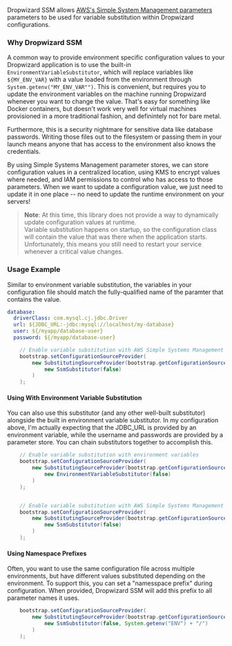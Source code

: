 Dropwizard SSM allows [AWS's Simple System Management parameters](https://docs.aws.amazon.com/systems-manager/latest/userguide/systems-manager-paramstore.html) parameters to be used for variable substitution within Dropwizard 
configurations.  

### Why Dropwizard SSM
A common way to provide environment specific configuration values to your Dropwizard application
is to use the built-in `EnvironmentVariableSubstitutor`, which will replace variables like `${MY_ENV_VAR}` with a value
loaded from the environment through `System.getenv("MY_ENV_VAR"")`.  This is convenient, but requires you to update the 
environment variables on the machine running Dropwizard whenever you want to change the value.  That's easy for something 
like Docker containers, but doesn't work very well for virtual machines provisioned in a more traditional fashion, and
definintely not for bare metal.

Furthermore, this is a security nightmare for sensitive data like database passwords.  Writing those files out to the 
filesystem or passing them in your launch means anyone that has access to the environment also knows the credentials.  

By using Simple Systems Management parameter stores, we can store configuration values in a centralized location, using
KMS to encrypt values where needed, and IAM permissions to control who has access to those parameters.  When we want to
update a configuration value, we just need to update it in one place -- no need to update the runtime environment on
your servers! 


> **Note**: At this time, this library does not provide a way to dynamically update configuration values at runtime.  
> Variable substitution happens on startup, so the configuration class will contain the value that was there when the 
> application starts.  Unfortunately, this means you still need to restart your service whenever a critical value changes. 

### Usage Example

Similar to environment variable substitution, the variables in your configuration file should match the fully-qualified
name of the paramter that contains the value.  

```yaml
database:
  driverClass: com.mysql.cj.jdbc.Driver
  url: ${JDBC_URL:-jdbc:mysql://localhost/my-database}
  user: ${/myapp/database-user}
  password: ${/myapp/database-user}
```

```java
    // Enable variable substitution with AWS Simple Systems Management
    bootstrap.setConfigurationSourceProvider(
        new SubstitutingSourceProvider(bootstrap.getConfigurationSourceProvider(),
            new SsmSubstitutor(false)
        )
    );
```

#### Using With Environment Variable Substitution 

You can also use this substitutor (and any other well-built substitutor) alongside the built in environment variable 
substitutor. In my configuration above, I'm actually expecting that the JDBC_URL is provided by an environment variable,
while the username and passwords are provided by a parameter store.  You can chain substitutors together to accomplish 
this.


```java
    // Enable variable substitution with environment variables
    bootstrap.setConfigurationSourceProvider(
        new SubstitutingSourceProvider(bootstrap.getConfigurationSourceProvider(),
            new EnvironmentVariableSubstitutor(false)
        )
    );


    // Enable variable substitution with AWS Simple Systems Management
    bootstrap.setConfigurationSourceProvider(
        new SubstitutingSourceProvider(bootstrap.getConfigurationSourceProvider(),
            new SsmSubstitutor(false)
        )
    );
```

#### Using Namespace Prefixes

Often, you want to use the same configuration file across multiple environments, but have different values substituted 
depending on the environment.  To support this, you can set a "namesspace prefix" during configuration.  When provided, 
Dropwizard SSM will add this prefix to all parameter names it uses. 

```java
    bootstrap.setConfigurationSourceProvider(
        new SubstitutingSourceProvider(bootstrap.getConfigurationSourceProvider(),
            new SsmSubstitutor(false, System.getenv("ENV") + "/")
        )
    );

```
